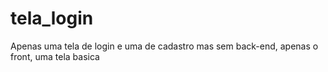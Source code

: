 # tela_login
Apenas uma tela de login e uma de cadastro mas sem back-end, apenas o front, uma tela basica
